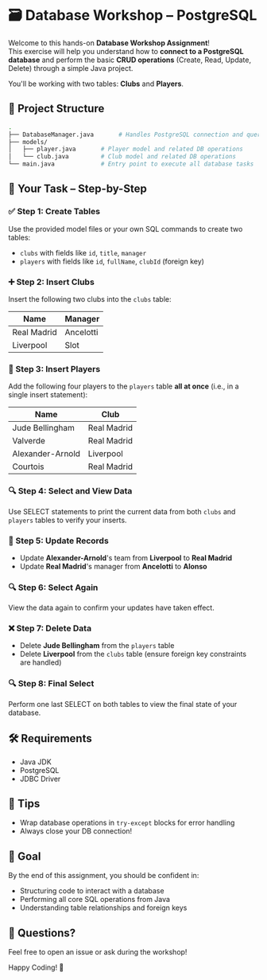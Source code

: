 # 🗃️ Database Workshop – PostgreSQL

Welcome to this hands-on **Database Workshop Assignment**!  
This exercise will help you understand how to **connect to a PostgreSQL database** and perform the basic **CRUD operations** (Create, Read, Update, Delete) through a simple Java project.

You'll be working with two tables: **Clubs** and **Players**.

## 📁 Project Structure

```bash
.
├── DatabaseManager.java       # Handles PostgreSQL connection and query execution
├── models/
│   ├── player.java       # Player model and related DB operations
│   └── club.java         # Club model and related DB operations
└── main.java             # Entry point to execute all database tasks
```

## 🧩 Your Task – Step-by-Step

### ✅ Step 1: Create Tables

Use the provided model files or your own SQL commands to create two tables:

* `clubs` with fields like `id`, `title`, `manager`
* `players` with fields like `id`, `fullName`, `clubId` (foreign key)

### ➕ Step 2: Insert Clubs

Insert the following two clubs into the `clubs` table:

| Name        | Manager   |
| ----------- | --------- |
| Real Madrid | Ancelotti |
| Liverpool   | Slot      |

### 👥 Step 3: Insert Players

Add the following four players to the `players` table **all at once** (i.e., in a single insert statement):

| Name             | Club        |
| ---------------- | ----------- |
| Jude Bellingham  | Real Madrid |
| Valverde         | Real Madrid |
| Alexander-Arnold | Liverpool   |
| Courtois         | Real Madrid |

### 🔍 Step 4: Select and View Data

Use SELECT statements to print the current data from both `clubs` and `players` tables to verify your inserts.

### 🔁 Step 5: Update Records

* Update **Alexander-Arnold**'s team from **Liverpool** to **Real Madrid**
* Update **Real Madrid**'s manager from **Ancelotti** to **Alonso**

### 🔍 Step 6: Select Again

View the data again to confirm your updates have taken effect.

### ❌ Step 7: Delete Data

* Delete **Jude Bellingham** from the `players` table
* Delete **Liverpool** from the `clubs` table (ensure foreign key constraints are handled)

### 🔍 Step 8: Final Select

Perform one last SELECT on both tables to view the final state of your database.

## 🛠️ Requirements

* Java JDK
* PostgreSQL
* JDBC Driver

## 🧠 Tips

* Wrap database operations in `try-except` blocks for error handling
* Always close your DB connection!

## 🎯 Goal

By the end of this assignment, you should be confident in:

* Structuring code to interact with a database
* Performing all core SQL operations from Java
* Understanding table relationships and foreign keys

## 💬 Questions?

Feel free to open an issue or ask during the workshop!

Happy Coding! 🚀
